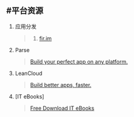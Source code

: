 #平台资源
---
1. 应用分发

	>1. [fir.im](http://fir.im/)

2. Parse

	>[Build your perfect app on any platform.](https://parse.com/)

3. LeanCloud

	>[Build better apps, faster.](https://leancloud.cn/)

4. [IT eBooks]
	>[Free Download IT eBooks](http://it-ebooks.info/)


